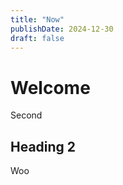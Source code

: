 ```yaml
---
title: "Now"
publishDate: 2024-12-30
draft: false
---
```


# Welcome

Second

## Heading 2

Woo